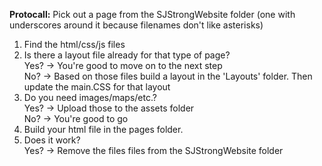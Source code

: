 **Protocall:**
Pick out a page from the SJStrongWebsite folder (one with underscores around it because filenames don't like asterisks)</br>
1. Find the html/css/js files </br>
2. Is there a layout file already for that type of page? </br>
Yes? -> You're good to move on to the next step</br>
No? -> Based on those files build a layout in the 'Layouts' folder. Then update the main.CSS for that layout</br>
3. Do you need images/maps/etc.?</br>
Yes? -> Upload those to the assets folder</br>
No? -> You're good to go</br>
4. Build your html file in the pages folder.</br>
5. Does it work? <br>
Yes? -> Remove the files files from the SJStrongWebsite folder



